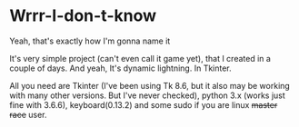 # Wrrr-I-don-t-know
Yeah, that's exactly how I'm gonna name it

It's very simple project (can't even call it game yet), that I created in a couple of days.
And yeah, It's dynamic lightning. In Tkinter.

All you need are Tkinter (I've been using Tk 8.6, but it also may be working with many other versions. But I've never checked), python 3.x (works just fine with 3.6.6), keyboard(0.13.2) and some sudo if you are linux ~~master race~~ user.

